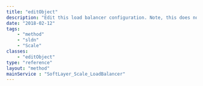 ```yaml
---
title: "editObject"
description: "Edit this load balancer configuration. Note, this does not affect existing scaled members. Once edited however, future scaled members will be load balanced with this configuration. "
date: "2018-02-12"
tags:
    - "method"
    - "sldn"
    - "Scale"
classes:
    - "editObject"
type: "reference"
layout: "method"
mainService : "SoftLayer_Scale_LoadBalancer"
---
```

